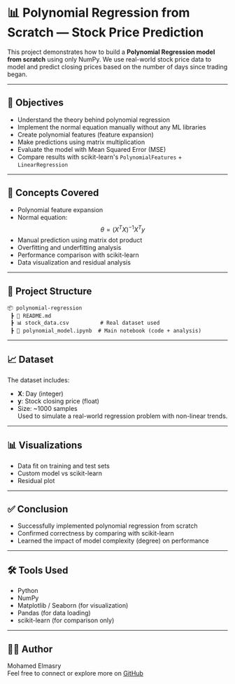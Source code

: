 # 📊 Polynomial Regression from Scratch — Stock Price Prediction

This project demonstrates how to build a **Polynomial Regression model from scratch** using only NumPy. We use real-world stock price data to model and predict closing prices based on the number of days since trading began.

---

## 🚀 Objectives

- Understand the theory behind polynomial regression
- Implement the normal equation manually without any ML libraries
- Create polynomial features (feature expansion)
- Make predictions using matrix multiplication
- Evaluate the model with Mean Squared Error (MSE)
- Compare results with scikit-learn's `PolynomialFeatures` + `LinearRegression`

---

## 🧠 Concepts Covered

- Polynomial feature expansion
- Normal equation:  
  $$\theta = (X^T X)^{-1} X^T y$$
- Manual prediction using matrix dot product
- Overfitting and underfitting analysis
- Performance comparison with scikit-learn
- Data visualization and residual analysis

---

## 📂 Project Structure

```
📦 polynomial-regression
 ┣ 📄 README.md
 ┣ 📊 stock_data.csv          # Real dataset used
 ┣ 📓 polynomial_model.ipynb  # Main notebook (code + analysis)
```

---

## 📈 Dataset

The dataset includes:
- **X**: Day (integer)
- **y**: Stock closing price (float)
- Size: ~1000 samples  
Used to simulate a real-world regression problem with non-linear trends.

---



## 📊 Visualizations

- Data fit on training and test sets
- Custom model vs scikit-learn
- Residual plot

---

## ✅ Conclusion

- Successfully implemented polynomial regression from scratch
- Confirmed correctness by comparing with scikit-learn
- Learned the impact of model complexity (degree) on performance

---

## 🛠️ Tools Used

- Python
- NumPy
- Matplotlib / Seaborn (for visualization)
- Pandas (for data loading)
- scikit-learn (for comparison only)

---


## 🧑‍💻 Author

Mohamed Elmasry  
Feel free to connect or explore more on [GitHub](https://github.com/Mohamed-Elmasry16)

